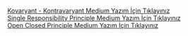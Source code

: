 

<a href="https://medium.com/@yalcinselcukkk/c-interface-generic-interface-covariance-contravariance-kovaryant-kontravaryant-8768b8f28f04">Kovaryant - Kontravaryant Medium Yazım İçin Tıklayınız</a><br/>
<a href="https://medium.com/@yalcinselcukkk/solidin-s-si-single-responsibility-principle-bceec0cbd6d1">Single Responsibility Principle Medium Yazım İçin Tıklayınız</a><br/>
<a href="https://medium.com/@yalcinselcukkk/solidin-o-su-open-closed-principle-bfb3ad2e50fa">Open Closed Principle Medium Yazım İçin Tıklayınız</a>
